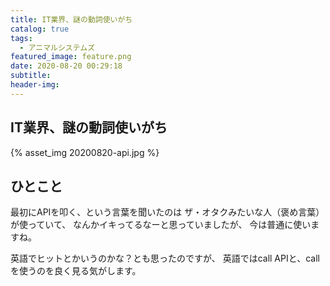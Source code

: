 ```yaml
---
title: IT業界、謎の動詞使いがち
catalog: true
tags:
  - アニマルシステムズ
featured_image: feature.png
date: 2020-08-20 00:29:18
subtitle:
header-img:
---
```



## IT業界、謎の動詞使いがち

{% asset_img 20200820-api.jpg %}


## ひとこと
最初にAPIを叩く、という言葉を聞いたのは
ザ・オタクみたいな人（褒め言葉）が使っていて、
なんかイキってるなーと思っていましたが、
今は普通に使いますね。

英語でヒットとかいうのかな？とも思ったのですが、
英語ではcall APIと、callを使うのを良く見る気がします。